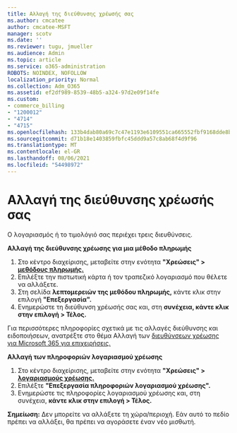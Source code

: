 ```yaml
---
title: Αλλαγή της διεύθυνσης χρέωσής σας
ms.author: cmcatee
author: cmcatee-MSFT
manager: scotv
ms.date: ''
ms.reviewer: tugu, jmueller
ms.audience: Admin
ms.topic: article
ms.service: o365-administration
ROBOTS: NOINDEX, NOFOLLOW
localization_priority: Normal
ms.collection: Adm_O365
ms.assetid: ef2df989-8539-48b5-a324-97d2e09f14fe
ms.custom:
- commerce_billing
- "1200012"
- "4714"
- "4715"
ms.openlocfilehash: 133b4dab80a69c7c47e1193e6109551ca665552fbf9168dde8be14096336efe5
ms.sourcegitcommit: d71b18e1403859fbfc45ddd9a57c8ab68f4d9f96
ms.translationtype: MT
ms.contentlocale: el-GR
ms.lasthandoff: 08/06/2021
ms.locfileid: "54498972"
---
```

# <a name="change-your-billing-address"></a>Αλλαγή της διεύθυνσης χρέωσής σας

Ο λογαριασμός ή το τιμολόγιό σας περιέχει τρεις διευθύνσεις.

**Αλλαγή της διεύθυνσης χρέωσης για μια μέθοδο πληρωμής**

1. Στο κέντρο διαχείρισης, μεταβείτε στην ενότητα **"Χρεώσεις" > [μεθόδους πληρωμής.](https://go.microsoft.com/fwlink/p/?linkid=2018806)**
2. Επιλέξτε την πιστωτική κάρτα ή τον τραπεζικό λογαριασμό που θέλετε να αλλάξετε.
3. Στη σελίδα **λεπτομερειών της μεθόδου πληρωμής,** κάντε κλικ στην επιλογή **"Επεξεργασία".**
4. Ενημερώστε τη διεύθυνση χρέωσής σας και, στη **συνέχεια, κάντε κλικ στην επιλογή > Τέλος.**

Για περισσότερες πληροφορίες σχετικά με τις αλλαγές διεύθυνσης και ειδοποιήσεων, ανατρέξτε στο θέμα Αλλαγή των [διευθύνσεων χρέωσης για Microsoft 365 για επιχειρήσεις.](/microsoft-365/commerce/billing-and-payments/change-your-billing-addresses)

**Αλλαγή των πληροφοριών λογαριασμού χρέωσης**

1. Στο κέντρο διαχείρισης, μεταβείτε στην ενότητα **"Χρεώσεις" > [λογαριασμούς χρέωσης.](https://admin.microsoft.com/Adminportal/Home?source=applauncher#/BillingAccounts/billing-accounts)**
2. Επιλέξτε **"Επεξεργασία πληροφοριών λογαριασμού χρέωσης".**
3. Ενημερώστε τις πληροφορίες λογαριασμού χρέωσης και, στη συνέχεια, **κάντε κλικ στην επιλογή > Τέλος.**

**Σημείωση:** Δεν μπορείτε να αλλάξετε τη χώρα/περιοχή. Εάν αυτό το πεδίο πρέπει να αλλάξει, θα πρέπει να αγοράσετε έναν νέο μισθωτή.
